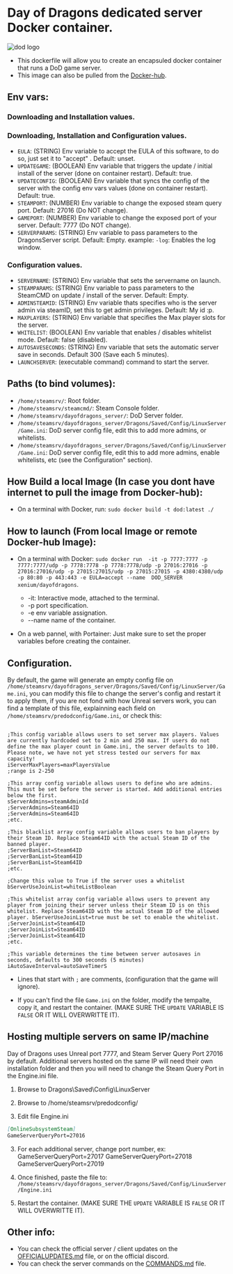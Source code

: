 # Day of Dragons dedicated server Docker container.
![dod logo](https://steamcdn-a.akamaihd.net/steamcommunity/public/images/apps/1088320/438449dd45a85b9285a9c2be55a7fcef5a3d3a4d.jpg)
- This dockerfile will allow you to create an encapsuled docker container that runs a DoD game server.
- This image can also be pulled from the [Docker-hub](https://hub.docker.com/repository/docker/xenium/dayofdragons/).

## Env vars:
### Downloading and Installation values.
### Downloading, Installation and Configuration values.
- ```EULA```: (STRING) Env variable to accept the EULA of this software, to do so, just set it to "accept" . Default: unset.
- ```UPDATEGAME```: (BOOLEAN) Env variable that triggers the update / initial install of the server (done on container restart). Default: true.
- ```UPDATECONFIG```: (BOOLEAN) Env variable that syncs the config of the server with the config env vars values (done on container restart). Default: true.
- ```STEAMPORT```: (NUMBER) Env variable to change the exposed steam query port. Default: 27016 (Do NOT change).
- ```GAMEPORT```: (NUMBER) Env variable to change the exposed port of your server. Default: 7777 (Do NOT change).
- ```SERVERPARAMS```: (STRING) Env variable to pass parameters to the DragonsServer script. Default: Empty. example: ```-log```: Enables the log window.
### Configuration values.
- ```SERVERNAME```: (STRING) Env variable that sets the servername on launch.
- ```STEAMPARAMS```: (STRING) Env variable to pass parameters to the SteamCMD on update / install of the server. Default: Empty.
- ```ADMINSTEAMID```: (STRING) Env variable thats specifies who is the server admin via steamID, set this to get admin privileges. Default: My id :p.
- ```MAXPLAYERS```: (STRING) Env variable that specifies the Max player slots for the server.
- ```WHITELIST```: (BOOLEAN) Env variable that enables / disables whitelist mode. Default: false (disabled).
- ```AUTOSAVESECONDS```: (STRING) Env variable that sets the automatic server save in seconds. Default 300 (Save each 5 minutes).
- ```LAUNCHSERVER```: (executable command) command to start the server.

## Paths (to bind volumes):
- ```/home/steamsrv/```: Root folder.
- ```/home/steamsrv/steamcmd/```: Steam Console folder.
- ```/home/steamsrv/dayofdragons_server/```: DoD Server folder.
- ```/home/steamsrv/dayofdragons_server/Dragons/Saved/Config/LinuxServer/Game.ini```: DoD server config file, edit this to add more admins, or whitelists.
- ```/home/steamsrv/dayofdragons_server/Dragons/Saved/Config/LinuxServer/Game.ini```: DoD server config file, edit this to add more admins, enable whitelists, etc (see the Configuration" section).

## How Build a local Image (In case you dont have internet to pull the image from Docker-hub):
- On a terminal with Docker, run: ```sudo docker build -t dod:latest ./```
## How to launch (From local Image or remote Docker-hub Image):
- On a terminal with Docker: ```sudo docker run  -it -p 7777:7777 -p 7777:7777/udp -p 7778:7778 -p 7778:7778/udp -p 27016:27016 -p 27016:27016/udp -p 27015:27015/udp -p 27015:27015 -p 4380:4380/udp -p 80:80 -p 443:443 -e EULA=accept --name  DOD_SERVER xenium/dayofdragons```.
  - -it: Interactive mode, attached to the terminal.
  - -p port specification.
  - -e env variable assignation.
  - --name name of the container.

- On a web pannel, with Portainer: Just make sure to set the proper variables before creating the container.

## Configuration.
By default, the game will generate an empty config file on `/home/steamsrv/dayofdragons_server/Dragons/Saved/Config/LinuxServer/Game.ini`, you can modify this file to change the server's config and restart it to apply them, if you are not fond with how Unreal servers work, you can find a template of this file, explainning each field on `/home/steamsrv/predodconfig/Game.ini`, or check this:

```[/Game/Dev/Libraries/Classes/Runtime/DragonsGameInstance.DragonsGameInstance_C]

;This config variable allows users to set server max players. Values are currently hardcoded set to 2 min and 250 max. If users do not define the max player count in Game.ini, the server defaults to 100. Please note, we have not yet stress tested our servers for max capacity!
iServerMaxPlayers=maxPlayersValue
;range is 2-250

;This array config variable allows users to define who are admins. This must be set before the server is started. Add additional entries below the first.
sServerAdmins=steamAdminId
;ServerAdmins=Steam64ID
;ServerAdmins=Steam64ID
;etc.

;This blacklist array config variable allows users to ban players by their Steam ID. Replace Steam64ID with the actual Steam ID of the banned player.
;ServerBanList=Steam64ID
;ServerBanList=Steam64ID
;ServerBanList=Steam64ID
;etc.

;Change this value to True if the server uses a whitelist
bServerUseJoinList=whiteListBoolean

;This whitelist array config variable allows users to prevent any player from joining their server unless their Steam ID is on this whitelist. Replace Steam64ID with the actual Steam ID of the allowed player. bServerUseJoinList=true must be set to enable the whitelist.
;ServerJoinList=Steam64ID
;ServerJoinList=Steam64ID
;ServerJoinList=Steam64ID
;etc.

;This variable determines the time between server autosaves in seconds, defaults to 300 seconds (5 minutes)
iAutoSaveInterval=autoSaveTimerS
```

* Lines that start with `;` are comments, (configuration that the game will ignore).

* If you can't find the file `Game.ini` on the folder, modify the tempalte, copy it, and restart the container.
(MAKE SURE THE `UPDATE` VARIABLE IS `FALSE` OR IT WILL OVERWRITTE IT).

## Hosting multiple servers on same IP/machine
Day of Dragons uses Unreal port 7777, and Steam Server Query Port 27016 by default. Additional servers hosted on the same IP will need their own installation folder and then you will need to change the Steam Query Port in the Engine.ini file.

1) Browse to Dragons\Saved\Config\LinuxServer 
1) Browse to /home/steamsrv/predodconfig/

2) Edit file Engine.ini

```MARKDOWN
[OnlineSubsystemSteam]
GameServerQueryPort=27016
```
3) For each additional server, change port number, ex:
GameServerQueryPort=27017
GameServerQueryPort=27018
GameServerQueryPort=27019

4) Once finished, paste the file to: `/home/steamsrv/dayofdragons_server/Dragons/Saved/Config/LinuxServer/Engine.ini`

5) Restart the container.
(MAKE SURE THE `UPDATE` VARIABLE IS `FALSE` OR IT WILL OVERWRITTE IT).

## Other info:
- You can check the official server / client updates on the [OFFICIALUPDATES.md](https://github.com/Frenzoid/DayofDragons/blob/master/OFFICIALUPDATES.md) file, or on the official discord.
- You can check the server commands on the [COMMANDS.md](https://github.com/Frenzoid/DayofDragons/blob/master/COMMANDS.md) file.
